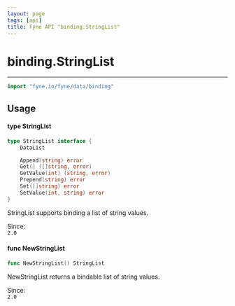 ```yaml
---
layout: page
tags: [api]
title: Fyne API "binding.StringList"
---
```


# binding.StringList
---
```go
import "fyne.io/fyne/data/binding"
```

## Usage

#### type StringList

```go
type StringList interface {
	DataList

	Append(string) error
	Get() ([]string, error)
	GetValue(int) (string, error)
	Prepend(string) error
	Set([]string) error
	SetValue(int, string) error
}
```

StringList supports binding a list of string values.


<div class="since">Since: <code>
2.0</code></div>

#### func  NewStringList

```go
func NewStringList() StringList
```
NewStringList returns a bindable list of string values.


<div class="since">Since: <code>
2.0</code></div>
